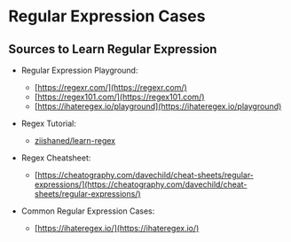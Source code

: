 # Regular Expression Cases

## Sources to Learn Regular Expression

- Regular Expression Playground: 
    - [https://regexr.com/](https://regexr.com/)
    - [https://regex101.com/](https://regex101.com/)
    - [https://ihateregex.io/playground](https://ihateregex.io/playground)

- Regex Tutorial:
    - [ziishaned/learn-regex](https://github.com/ziishaned/learn-regex)

- Regex Cheatsheet:
    -  [https://cheatography.com/davechild/cheat-sheets/regular-expressions/](https://cheatography.com/davechild/cheat-sheets/regular-expressions/)

- Common Regular Expression Cases: 
    - [https://ihateregex.io/](https://ihateregex.io/)